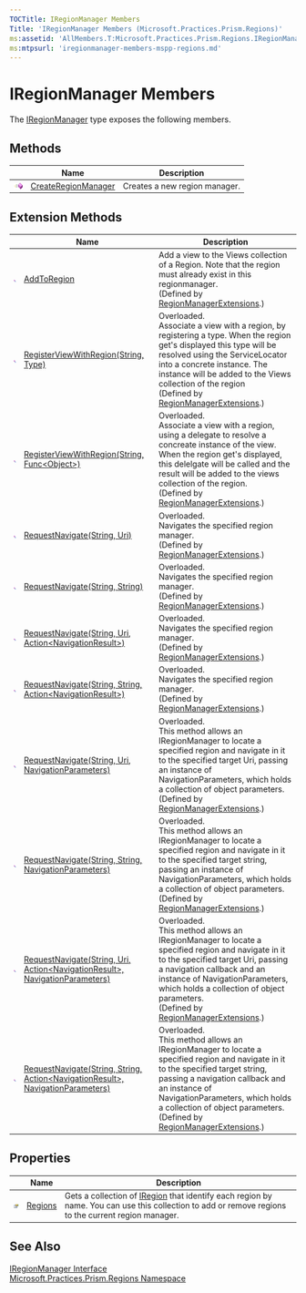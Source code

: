 ```yaml
---
TOCTitle: IRegionManager Members
Title: 'IRegionManager Members (Microsoft.Practices.Prism.Regions)'
ms:assetid: 'AllMembers.T:Microsoft.Practices.Prism.Regions.IRegionManager'
ms:mtpsurl: 'iregionmanager-members-mspp-regions.md'
---
```



# IRegionManager Members

The [IRegionManager](/patterns-practices/reference/iregionmanager-interface-mspp-regions) type exposes the following members.

## Methods


<table>

<thead>
<tr class="header">
<th> </th>
<th>Name</th>
<th>Description</th>
</tr>
</thead>
<tbody>
<tr class="odd">
<td><img src="/patterns-practices/reference/images/public-method.gif" alt="Public method"/></td>
<td><a href="/patterns-practices/reference/iregionmanager-createregionmanager-method-mspp-regions" data-raw-source="[CreateRegionManager](/patterns-practices/reference/iregionmanager-createregionmanager-method-mspp-regions
)">CreateRegionManager</a></td>
<td><div class="summary">
Creates a new region manager.
</div></td>
</tr>
</tbody>
</table>

## Extension Methods


<table>

<thead>
<tr class="header">
<th> </th>
<th>Name</th>
<th>Description</th>
</tr>
</thead>
<tbody>
<tr class="odd">
<td><img src="/patterns-practices/reference/images/pubextension.gif" alt="Public Extension Method"/></td>
<td><a href="/patterns-practices/reference/regionmanagerextensions-addtoregion-method-mspp-regions" data-raw-source="[AddToRegion](/patterns-practices/reference/regionmanagerextensions-addtoregion-method-mspp-regions
)">AddToRegion</a></td>
<td><div class="summary">
Add a view to the Views collection of a Region. Note that the region must already exist in this regionmanager.
</div>
(Defined by <a href="/patterns-practices/reference/regionmanagerextensions-class-mspp-regions" data-raw-source="[RegionManagerExtensions](/patterns-practices/reference/regionmanagerextensions-class-mspp-regions
)">RegionManagerExtensions</a>.)</td>
</tr>
<tr class="even">
<td><img src="/patterns-practices/reference/images/pubextension.gif" alt="Public Extension Method"/></td>
<td><a href="/patterns-practices/reference/regionmanagerextensions-registerviewwithregion-method-mspp-regions" data-raw-source="[RegisterViewWithRegion(String, Type)](/patterns-practices/reference/regionmanagerextensions-registerviewwithregion-method-mspp-regions)">RegisterViewWithRegion(String, Type)</a></td>
<td>Overloaded.
<div class="summary">
Associate a view with a region, by registering a type. When the region get&#39;s displayed this type will be resolved using the ServiceLocator into a concrete instance. The instance will be added to the Views collection of the region
</div>
(Defined by <a href="/patterns-practices/reference/regionmanagerextensions-class-mspp-regions" data-raw-source="[RegionManagerExtensions](/patterns-practices/reference/regionmanagerextensions-class-mspp-regions
)">RegionManagerExtensions</a>.)</td>
</tr>
<tr class="odd">
<td><img src="/patterns-practices/reference/images/pubextension.gif" alt="Public Extension Method"/></td>
<td><a href="/patterns-practices/reference/regionmanagerextensions-registerviewwithregion-method-mspp-regions" data-raw-source="[RegisterViewWithRegion(String, Func&amp;lt;Object&amp;gt;)](/patterns-practices/reference/regionmanagerextensions-registerviewwithregion-method-mspp-regions)">RegisterViewWithRegion(String, Func&lt;Object&gt;)</a></td>
<td>Overloaded.
<div class="summary">
Associate a view with a region, using a delegate to resolve a concreate instance of the view. When the region get&#39;s displayed, this delelgate will be called and the result will be added to the views collection of the region.
</div>
(Defined by <a href="/patterns-practices/reference/regionmanagerextensions-class-mspp-regions" data-raw-source="[RegionManagerExtensions](/patterns-practices/reference/regionmanagerextensions-class-mspp-regions
)">RegionManagerExtensions</a>.)</td>
</tr>
<tr class="even">
<td><img src="/patterns-practices/reference/images/pubextension.gif" alt="Public Extension Method"/></td>
<td><a href="/patterns-practices/reference/regionmanagerextensions-requestnavigate-method-mspp-regions" data-raw-source="[RequestNavigate(String, Uri)](/patterns-practices/reference/regionmanagerextensions-requestnavigate-method-mspp-regions
)">RequestNavigate(String, Uri)</a></td>
<td>Overloaded.
<div class="summary">
Navigates the specified region manager.
</div>
(Defined by <a href="/patterns-practices/reference/regionmanagerextensions-class-mspp-regions" data-raw-source="[RegionManagerExtensions](/patterns-practices/reference/regionmanagerextensions-class-mspp-regions
)">RegionManagerExtensions</a>.)</td>
</tr>
<tr class="odd">
<td><img src="/patterns-practices/reference/images/pubextension.gif" alt="Public Extension Method"/></td>
<td><a href="/patterns-practices/reference/regionmanagerextensions-requestnavigate-method-mspp-regions" data-raw-source="[RequestNavigate(String, String)](/patterns-practices/reference/regionmanagerextensions-requestnavigate-method-mspp-regions
)">RequestNavigate(String, String)</a></td>
<td>Overloaded.
<div class="summary">
Navigates the specified region manager.
</div>
(Defined by <a href="/patterns-practices/reference/regionmanagerextensions-class-mspp-regions" data-raw-source="[RegionManagerExtensions](/patterns-practices/reference/regionmanagerextensions-class-mspp-regions
)">RegionManagerExtensions</a>.)</td>
</tr>
<tr class="even">
<td><img src="/patterns-practices/reference/images/pubextension.gif" alt="Public Extension Method"/></td>
<td><a href="/patterns-practices/reference/regionmanagerextensions-requestnavigate-method-mspp-regions" data-raw-source="[RequestNavigate(String, Uri, Action&amp;lt;NavigationResult&amp;gt;)](/patterns-practices/reference/regionmanagerextensions-requestnavigate-method-mspp-regions
)">RequestNavigate(String, Uri, Action&lt;NavigationResult&gt;)</a></td>
<td>Overloaded.
<div class="summary">
Navigates the specified region manager.
</div>
(Defined by <a href="/patterns-practices/reference/regionmanagerextensions-class-mspp-regions" data-raw-source="[RegionManagerExtensions](/patterns-practices/reference/regionmanagerextensions-class-mspp-regions
)">RegionManagerExtensions</a>.)</td>
</tr>
<tr class="odd">
<td><img src="/patterns-practices/reference/images/pubextension.gif" alt="Public Extension Method"/></td>
<td><a href="/patterns-practices/reference/regionmanagerextensions-requestnavigate-method-mspp-regions" data-raw-source="[RequestNavigate(String, String, Action&amp;lt;NavigationResult&amp;gt;)](/patterns-practices/reference/regionmanagerextensions-requestnavigate-method-mspp-regions
)">RequestNavigate(String, String, Action&lt;NavigationResult&gt;)</a></td>
<td>Overloaded.
<div class="summary">
Navigates the specified region manager.
</div>
(Defined by <a href="/patterns-practices/reference/regionmanagerextensions-class-mspp-regions" data-raw-source="[RegionManagerExtensions](/patterns-practices/reference/regionmanagerextensions-class-mspp-regions
)">RegionManagerExtensions</a>.)</td>
</tr>
<tr class="even">
<td><img src="/patterns-practices/reference/images/pubextension.gif" alt="Public Extension Method"/></td>
<td><a href="/patterns-practices/reference/regionmanagerextensions-requestnavigate-method-mspp-regions" data-raw-source="[RequestNavigate(String, Uri, NavigationParameters)](/patterns-practices/reference/regionmanagerextensions-requestnavigate-method-mspp-regions
)">RequestNavigate(String, Uri, NavigationParameters)</a></td>
<td>Overloaded.
<div class="summary">
This method allows an IRegionManager to locate a specified region and navigate in it to the specified target Uri, passing an instance of NavigationParameters, which holds a collection of object parameters.
</div>
(Defined by <a href="/patterns-practices/reference/regionmanagerextensions-class-mspp-regions" data-raw-source="[RegionManagerExtensions](/patterns-practices/reference/regionmanagerextensions-class-mspp-regions
)">RegionManagerExtensions</a>.)</td>
</tr>
<tr class="odd">
<td><img src="/patterns-practices/reference/images/pubextension.gif" alt="Public Extension Method"/></td>
<td><a href="/patterns-practices/reference/regionmanagerextensions-requestnavigate-method-mspp-regions" data-raw-source="[RequestNavigate(String, String, NavigationParameters)](/patterns-practices/reference/regionmanagerextensions-requestnavigate-method-mspp-regions
)">RequestNavigate(String, String, NavigationParameters)</a></td>
<td>Overloaded.
<div class="summary">
This method allows an IRegionManager to locate a specified region and navigate in it to the specified target string, passing an instance of NavigationParameters, which holds a collection of object parameters.
</div>
(Defined by <a href="/patterns-practices/reference/regionmanagerextensions-class-mspp-regions" data-raw-source="[RegionManagerExtensions](/patterns-practices/reference/regionmanagerextensions-class-mspp-regions
)">RegionManagerExtensions</a>.)</td>
</tr>
<tr class="even">
<td><img src="/patterns-practices/reference/images/pubextension.gif" alt="Public Extension Method"/></td>
<td><a href="/patterns-practices/reference/regionmanagerextensions-requestnavigate-method-mspp-regions" data-raw-source="[RequestNavigate(String, Uri, Action&amp;lt;NavigationResult&amp;gt;, NavigationParameters)](/patterns-practices/reference/regionmanagerextensions-requestnavigate-method-mspp-regions
)">RequestNavigate(String, Uri, Action&lt;NavigationResult&gt;, NavigationParameters)</a></td>
<td>Overloaded.
<div class="summary">
This method allows an IRegionManager to locate a specified region and navigate in it to the specified target Uri, passing a navigation callback and an instance of NavigationParameters, which holds a collection of object parameters.
</div>
(Defined by <a href="/patterns-practices/reference/regionmanagerextensions-class-mspp-regions" data-raw-source="[RegionManagerExtensions](/patterns-practices/reference/regionmanagerextensions-class-mspp-regions
)">RegionManagerExtensions</a>.)</td>
</tr>
<tr class="odd">
<td><img src="/patterns-practices/reference/images/pubextension.gif" alt="Public Extension Method"/></td>
<td><a href="/patterns-practices/reference/regionmanagerextensions-requestnavigate-method-mspp-regions" data-raw-source="[RequestNavigate(String, String, Action&amp;lt;NavigationResult&amp;gt;, NavigationParameters)](/patterns-practices/reference/regionmanagerextensions-requestnavigate-method-mspp-regions
)">RequestNavigate(String, String, Action&lt;NavigationResult&gt;, NavigationParameters)</a></td>
<td>Overloaded.
<div class="summary">
This method allows an IRegionManager to locate a specified region and navigate in it to the specified target string, passing a navigation callback and an instance of NavigationParameters, which holds a collection of object parameters.
</div>
(Defined by <a href="/patterns-practices/reference/regionmanagerextensions-class-mspp-regions" data-raw-source="[RegionManagerExtensions](/patterns-practices/reference/regionmanagerextensions-class-mspp-regions
)">RegionManagerExtensions</a>.)</td>
</tr>
</tbody>
</table>

## Properties


<table>

<thead>
<tr class="header">
<th> </th>
<th>Name</th>
<th>Description</th>
</tr>
</thead>
<tbody>
<tr class="odd">
<td><img src="/patterns-practices/reference/images/pubproperty.gif" alt="Public property"/></td>
<td><a href="/patterns-practices/reference/iregionmanager-regions-property-mspp-regions" data-raw-source="[Regions](/patterns-practices/reference/iregionmanager-regions-property-mspp-regions
)">Regions</a></td>
<td><div class="summary">
Gets a collection of <a href="/patterns-practices/reference/iregion-interface-mspp-regions" data-raw-source="[IRegion](/patterns-practices/reference/iregion-interface-mspp-regions
)">IRegion</a> that identify each region by name. You can use this collection to add or remove regions to the current region manager.
</div></td>
</tr>
</tbody>
</table>

## See Also

[IRegionManager Interface](/patterns-practices/reference/iregionmanager-interface-mspp-regions)  
[Microsoft.Practices.Prism.Regions Namespace](/patterns-practices/reference/mspp-regions-namespace)